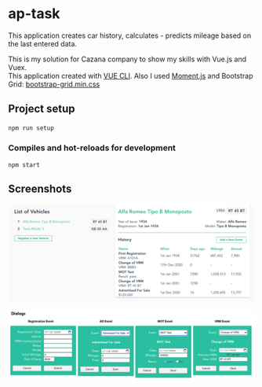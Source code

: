 # ap-task

This application creates car history, calculates - predicts mileage based on the last entered data.   

This is my solution for Cazana company to show my skills with Vue.js and Vuex.   
This application created with [VUE CLI](https://cli.vuejs.org).
Also I used [Moment.js](https://momentjs.com) and Bootstrap Grid: [bootstrap-grid.min.css](https://getbootstrap.com/docs/4.1/getting-started/contents/#css-files)

## Project setup
```
npm run setup
```

### Compiles and hot-reloads for development
```
npm start
```

## Screenshots
![Interface](https://github.com/alexpilugin/ap-cazana-vue-tech-task/blob/main/assets/Interface-screenshot.png "Interface.png")

![Dialogs](https://github.com/alexpilugin/ap-cazana-vue-tech-task/blob/main/assets/Dialogs.png "Dialogs.png")